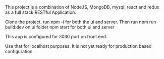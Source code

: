 This project is a combination of NodeJS, MongoDB, mysql, react and redux as a full stack RESTful Application.

Clone the project.
run npm -i
for both the ui and server. Then run 
npm run build:dev on ui folder
npm start for both ui and server

This app is configured for 3030 port on front end.

Use that for localhost purposes. It is not yet ready for production based configuration.
